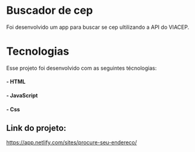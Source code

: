 # Buscador de cep

Foi desenvolvido um app para buscar se cep ultilizando a API do VIACEP.

## <h1>Tecnologias</h1>
Esse projeto foi desenvolvido com as seguintes técnologias:

<h4>-  HTML</h4>
<h4>-  JavaScript</h4>
<h4>-  Css</h4>

## Link do projeto:
https://app.netlify.com/sites/procure-seu-endereco/
